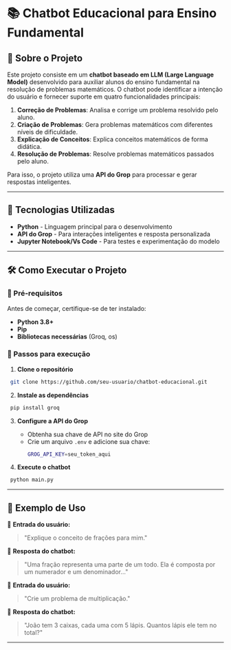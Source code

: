 # 📚 Chatbot Educacional para Ensino Fundamental

## 📖 Sobre o Projeto
Este projeto consiste em um **chatbot baseado em LLM (Large Language Model)** desenvolvido para auxiliar alunos do ensino fundamental na resolução de problemas matemáticos. O chatbot pode identificar a intenção do usuário e fornecer suporte em quatro funcionalidades principais:

1. **Correção de Problemas**: Analisa e corrige um problema resolvido pelo aluno.
2. **Criação de Problemas**: Gera problemas matemáticos com diferentes níveis de dificuldade.
3. **Explicação de Conceitos**: Explica conceitos matemáticos de forma didática.
4. **Resolução de Problemas**: Resolve problemas matemáticos passados pelo aluno.

Para isso, o projeto utiliza uma **API do Grop** para processar e gerar respostas inteligentes.

---

## 🚀 Tecnologias Utilizadas

- **Python** - Linguagem principal para o desenvolvimento
- **API do Grop** - Para interações inteligentes e resposta personalizada
- **Jupyter Notebook/Vs Code** - Para testes e experimentação do modelo

---

## 🛠 Como Executar o Projeto

### 🔹 Pré-requisitos
Antes de começar, certifique-se de ter instalado:

- **Python 3.8+**
- **Pip**
- **Bibliotecas necessárias** (Groq, os)

### 🔹 Passos para execução

1. **Clone o repositório**
```sh
 git clone https://github.com/seu-usuario/chatbot-educacional.git
```

2. **Instale as dependências**
```sh
 pip install groq
```

3. **Configure a API do Grop**
   - Obtenha sua chave de API no site do Grop
   - Crie um arquivo `.env` e adicione sua chave:
     ```sh
     GROG_API_KEY=seu_token_aqui
     ```

4. **Execute o chatbot**
```sh
 python main.py
```


---

## 📌 Exemplo de Uso

💬 **Entrada do usuário:**
> "Explique o conceito de frações para mim."

🤖 **Resposta do chatbot:**
> "Uma fração representa uma parte de um todo. Ela é composta por um numerador e um denominador..."

💬 **Entrada do usuário:**
> "Crie um problema de multiplicação."

🤖 **Resposta do chatbot:**
> "João tem 3 caixas, cada uma com 5 lápis. Quantos lápis ele tem no total?"

---
